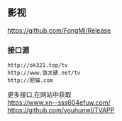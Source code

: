 ## 影视
https://github.com/FongMi/Release

### 接口源
```text
http://ok321.top/tv
http://www.饭太硬.net/tv
http://肥猫.com
```
更多接口,在网站中获取  
https://www.xn--sss604efuw.com/  
https://github.com/youhunwl/TVAPP  

